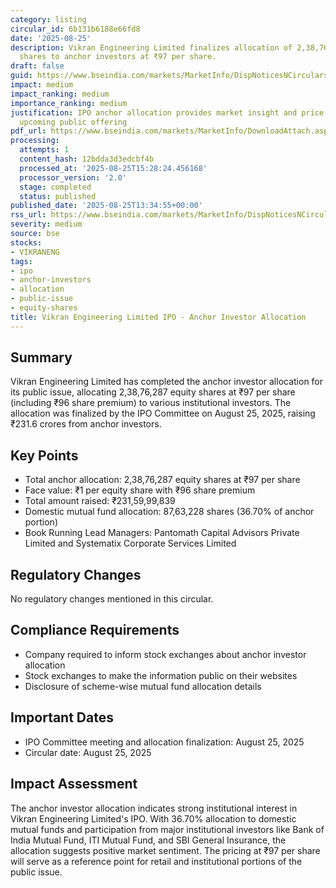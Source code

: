 ```yaml
---
category: listing
circular_id: 6b131b6188e66fd8
date: '2025-08-25'
description: Vikran Engineering Limited finalizes allocation of 2,38,76,287 equity
  shares to anchor investors at ₹97 per share.
draft: false
guid: https://www.bseindia.com/markets/MarketInfo/DispNoticesNCirculars.aspx?Noticeid={E50C1A5B-5D3E-4CCF-AF83-8253A3A411C1}&noticeno=20250825-49&dt=08/25/2025&icount=49&totcount=65&flag=0
impact: medium
impact_ranking: medium
importance_ranking: medium
justification: IPO anchor allocation provides market insight and price discovery for
  upcoming public offering
pdf_url: https://www.bseindia.com/markets/MarketInfo/DownloadAttach.aspx?id=20250825-49&attachedId=1e8c7f5c-a291-4a44-9f50-cab5fa0bd916
processing:
  attempts: 1
  content_hash: 12bdda3d3edcbf4b
  processed_at: '2025-08-25T15:28:24.456168'
  processor_version: '2.0'
  stage: completed
  status: published
published_date: '2025-08-25T13:34:55+00:00'
rss_url: https://www.bseindia.com/markets/MarketInfo/DispNoticesNCirculars.aspx?Noticeid={E50C1A5B-5D3E-4CCF-AF83-8253A3A411C1}&noticeno=20250825-49&dt=08/25/2025&icount=49&totcount=65&flag=0
severity: medium
source: bse
stocks:
- VIKRANENG
tags:
- ipo
- anchor-investors
- allocation
- public-issue
- equity-shares
title: Vikran Engineering Limited IPO - Anchor Investor Allocation
---
```


## Summary

Vikran Engineering Limited has completed the anchor investor allocation for its public issue, allocating 2,38,76,287 equity shares at ₹97 per share (including ₹96 share premium) to various institutional investors. The allocation was finalized by the IPO Committee on August 25, 2025, raising ₹231.6 crores from anchor investors.

## Key Points

- Total anchor allocation: 2,38,76,287 equity shares at ₹97 per share
- Face value: ₹1 per equity share with ₹96 share premium
- Total amount raised: ₹231,59,99,839
- Domestic mutual fund allocation: 87,63,228 shares (36.70% of anchor portion)
- Book Running Lead Managers: Pantomath Capital Advisors Private Limited and Systematix Corporate Services Limited

## Regulatory Changes

No regulatory changes mentioned in this circular.

## Compliance Requirements

- Company required to inform stock exchanges about anchor investor allocation
- Stock exchanges to make the information public on their websites
- Disclosure of scheme-wise mutual fund allocation details

## Important Dates

- IPO Committee meeting and allocation finalization: August 25, 2025
- Circular date: August 25, 2025

## Impact Assessment

The anchor investor allocation indicates strong institutional interest in Vikran Engineering Limited's IPO. With 36.70% allocation to domestic mutual funds and participation from major institutional investors like Bank of India Mutual Fund, ITI Mutual Fund, and SBI General Insurance, the allocation suggests positive market sentiment. The pricing at ₹97 per share will serve as a reference point for retail and institutional portions of the public issue.